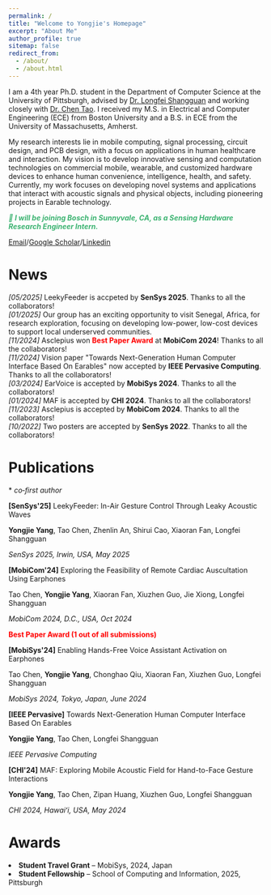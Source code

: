 ```yaml
---
permalink: /
title: "Welcome to Yongjie's Homepage"
excerpt: "About Me"
author_profile: true
sitemap: false
redirect_from: 
  - /about/
  - /about.html
---
```



I am a 4th year Ph.D. student in the Department of Computer Science at the University of Pittsburgh, advised by [Dr. Longfei Shangguan](https://shanggdlk.github.io/) and working closely with [Dr. Chen Tao](https://tachen-cs.github.io/).  I received my M.S. in Electrical and Computer Engineering (ECE) from Boston University and a B.S. in ECE from the University of Massachusetts, Amherst.

My research interests lie in mobile computing, signal processing, circuit design, and PCB design, with a focus on applications in human healthcare and interaction. My vision is to develop innovative sensing and computation technologies on commercial mobile, wearable, and customized hardware devices to enhance human convenience, intelligence, health, and safety. Currently, my work focuses on developing novel systems and applications that interact with acoustic signals and physical objects, including pioneering projects in Earable technology.

 
<p style="color: MediumSeaGreen; font-style: italic; font-weight: bold;">
  🚀 I will be joining Bosch in Sunnyvale, CA, as a Sensing Hardware Research Engineer Intern.
</p>


[Email](yoy28@pitt.edu)/[Google Scholar](https://scholar.google.com/citations?user=EPop_bEAAAAJ&hl=en)/[Linkedin](https://www.linkedin.com/in/yongjie-yang-60b427183/)

News
======
_[05/2025]_ LeekyFeeder is accpeted by **SenSys 2025**. Thanks to all the collaborators!\
_[01/2025]_ Our group has an exciting opportunity to visit Senegal, Africa, for research exploration, focusing on developing low-power, low-cost devices to support local underserved communities.\
_[11/2024]_ Asclepius won <span style="color: red; font-weight: bold;">Best Paper Award</span> at **MobiCom 2024**! Thanks to all the collaborators!\
_[11/2024]_ Vision paper "Towards Next-Generation Human Computer Interface Based On Earables" now accepted by **IEEE Pervasive Computing**. Thanks to all the collaborators!\
_[03/2024]_ EarVoice is accepted by **MobiSys 2024**. Thanks to all the collaborators!\
_[01/2024]_ MAF is accepted by **CHI 2024**. Thanks to all the collaborators!\
_[11/2023]_ Asclepius is accepted by **MobiCom 2024**. Thanks to all the collaborators!\
_[10/2022]_ Two posters are accepted by **SenSys 2022**. Thanks to all the collaborators!

Publications
======

\* *co‑first author*

<p><strong>[SenSys'25]</strong> LeekyFeeder: In-Air Gesture Control Through Leaky Acoustic Waves</p>
<p><strong>Yongjie Yang</strong>, Tao Chen, Zhenlin An, Shirui Cao, Xiaoran Fan, Longfei Shangguan</p>
<p><em>SenSys 2025, Irwin, USA, May 2025</em></p>

<p><strong>[MobiCom'24]</strong> Exploring the Feasibility of Remote Cardiac Auscultation Using Earphones</p>
<p>Tao Chen, <strong>Yongjie Yang</strong>, Xiaoran Fan, Xiuzhen Guo, Jie Xiong, Longfei Shangguan</p>
<p><em>MobiCom 2024, D.C., USA, Oct 2024</em></p>
<p><span style="color: red; font-weight: bold;">Best Paper Award (1 out of all submissions)</span></p>

<p><strong>[MobiSys'24]</strong> Enabling Hands-Free Voice Assistant Activation on Earphones</p>
<p>Tao Chen, <strong>Yongjie Yang</strong>, Chonghao Qiu, Xiaoran Fan, Xiuzhen Guo, Longfei Shangguan</p>
<p><em>MobiSys 2024, Tokyo, Japan, June 2024</em></p>

<p><strong>[IEEE Pervasive]</strong> Towards Next-Generation Human Computer Interface Based On Earables</p>
<p><strong>Yongjie Yang</strong>, Tao Chen, Longfei Shangguan</p>
<p><em>IEEE Pervasive Computing</em></p>

<p><strong>[CHI'24]</strong> MAF: Exploring Mobile Acoustic Field for Hand-to-Face Gesture Interactions</p>
<p><strong>Yongjie Yang</strong>, Tao Chen, Zipan Huang, Xiuzhen Guo, Longfei Shangguan</p>
<p><em>CHI 2024, Hawaiʻi, USA, May 2024</em></p>


Awards
======
  <li><strong>Student Travel Grant</strong> – MobiSys, 2024, Japan</li>
  <li><strong>Student Fellowship</strong> – School of Computing and Information, 2025, Pittsburgh</li>

